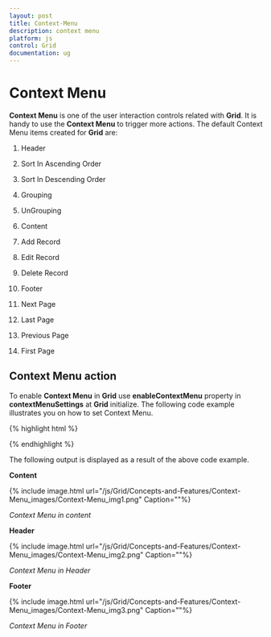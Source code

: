 ```yaml
---
layout: post
title: Context-Menu
description: context menu
platform: js
control: Grid
documentation: ug
---
```


# Context Menu

**Context Menu** is one of the user interaction controls related with **Grid**. It is handy to use the **Context Menu** to trigger more actions. The default Context Menu items created for **Grid** are:

1. Header

1. Sort In Ascending Order

2. Sort In Descending Order

3. Grouping

4. UnGrouping

2. Content

5. Add Record

6. Edit Record

7. Delete Record                  

3. Footer 

8. Next Page     

9. Last Page

10. Previous Page

11. First Page

## Context Menu action

To enable **Context Menu** in **Grid** use **enableContextMenu** property in **contextMenuSettings** at **Grid** initialize. The following code example illustrates you on how to set Context Menu.

{% highlight html %}


<div id="Grid"></div>
<script type="text/javascript">
  $(function () {// Document is ready.
      $("#Grid").ejGrid({
          dataSource: window.gridData,
          allowSorting: true,
          allowPaging: true,
          allowGrouping: true,
          editSettings: { allowEditing: true, allowAdding: true, allowDeleting: true, },
          contextMenuSettings : {enableContextMenu : true},
          columns: [
                  { field: "OrderID", headerText: "Order ID", textAlign:ej.TextAlign.Right },
                  { field: "CustomerID", headerText: "Employee ID" },
                  { field: " EmployeeID ", headerText: "Frieght", textAlign:ej.TextAlign.Right },
                  { field: "ShipCity", headerText: "Ship City", }
      ]
  
      });
  });
</script>


{% endhighlight %}



The following output is displayed as a result of the above code example.

**Content**

{% include image.html url="/js/Grid/Concepts-and-Features/Context-Menu_images/Context-Menu_img1.png" Caption=""%}

_Context Menu in content_

**Header**

{% include image.html url="/js/Grid/Concepts-and-Features/Context-Menu_images/Context-Menu_img2.png" Caption=""%}

_Context Menu in Header_

**Footer**

{% include image.html url="/js/Grid/Concepts-and-Features/Context-Menu_images/Context-Menu_img3.png" Caption=""%}

_Context Menu in Footer_

